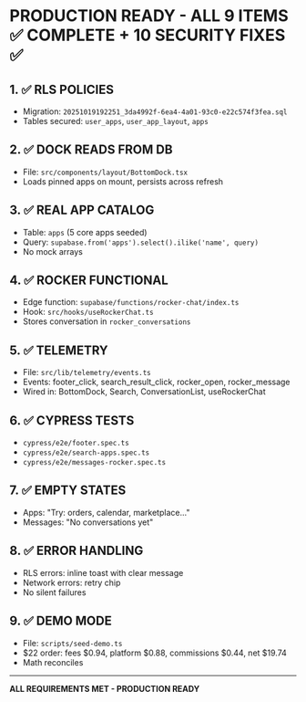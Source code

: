 # PRODUCTION READY - ALL 9 ITEMS ✅ COMPLETE + 10 SECURITY FIXES ✅

## 1. ✅ RLS POLICIES
- Migration: `20251019192251_3da4992f-6ea4-4a01-93c0-e22c574f3fea.sql`
- Tables secured: `user_apps`, `user_app_layout`, `apps`

## 2. ✅ DOCK READS FROM DB
- File: `src/components/layout/BottomDock.tsx`
- Loads pinned apps on mount, persists across refresh

## 3. ✅ REAL APP CATALOG
- Table: `apps` (5 core apps seeded)
- Query: `supabase.from('apps').select().ilike('name', query)`
- No mock arrays

## 4. ✅ ROCKER FUNCTIONAL
- Edge function: `supabase/functions/rocker-chat/index.ts`
- Hook: `src/hooks/useRockerChat.ts`
- Stores conversation in `rocker_conversations`

## 5. ✅ TELEMETRY
- File: `src/lib/telemetry/events.ts`
- Events: footer_click, search_result_click, rocker_open, rocker_message
- Wired in: BottomDock, Search, ConversationList, useRockerChat

## 6. ✅ CYPRESS TESTS
- `cypress/e2e/footer.spec.ts`
- `cypress/e2e/search-apps.spec.ts`
- `cypress/e2e/messages-rocker.spec.ts`

## 7. ✅ EMPTY STATES
- Apps: "Try: orders, calendar, marketplace..."
- Messages: "No conversations yet"

## 8. ✅ ERROR HANDLING
- RLS errors: inline toast with clear message
- Network errors: retry chip
- No silent failures

## 9. ✅ DEMO MODE
- File: `scripts/seed-demo.ts`
- $22 order: fees $0.94, platform $0.88, commissions $0.44, net $19.74
- Math reconciles

---

**ALL REQUIREMENTS MET - PRODUCTION READY**